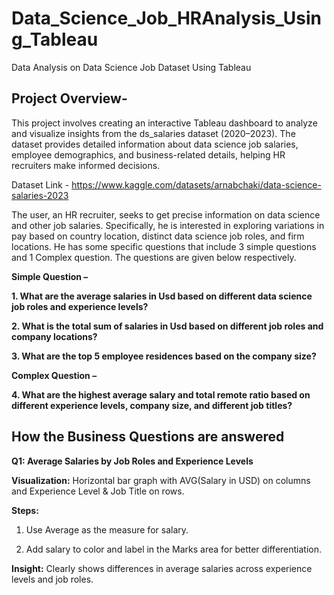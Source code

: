 # Data_Science_Job_HRAnalysis_Using_Tableau
Data Analysis on Data Science Job Dataset Using Tableau 

## Project Overview-

This project involves creating an interactive Tableau dashboard to analyze and visualize insights from the ds_salaries dataset (2020–2023). The dataset provides detailed information about data science job salaries, employee demographics, and business-related details, helping HR recruiters make informed decisions.

Dataset Link - https://www.kaggle.com/datasets/arnabchaki/data-science-salaries-2023

The user, an HR recruiter, seeks to get precise information on data science and other job salaries. Specifically, he is interested in exploring variations in pay based on country location, distinct data science job roles, and firm locations. He has some specific questions that include 3 simple questions and 1 Complex question. The questions are given below respectively.

**Simple Question –**

**1. What are the average salaries in Usd based on different data science job roles and experience levels?**

**2. What is the total sum of salaries in Usd based on different job roles and company locations?**

**3. What are the top 5 employee residences based on the company size?**

**Complex Question –**

**4. What are the highest average salary and total remote ratio based on different experience levels, company size, and different job titles?**

## How the Business Questions are answered 

**Q1: Average Salaries by Job Roles and Experience Levels**

**Visualization:** Horizontal bar graph with AVG(Salary in USD) on columns and Experience Level & Job Title on rows.

**Steps:**

1. Use Average as the measure for salary.

2. Add salary to color and label in the Marks area for better differentiation.

**Insight:** Clearly shows differences in average salaries across experience levels and job roles.

